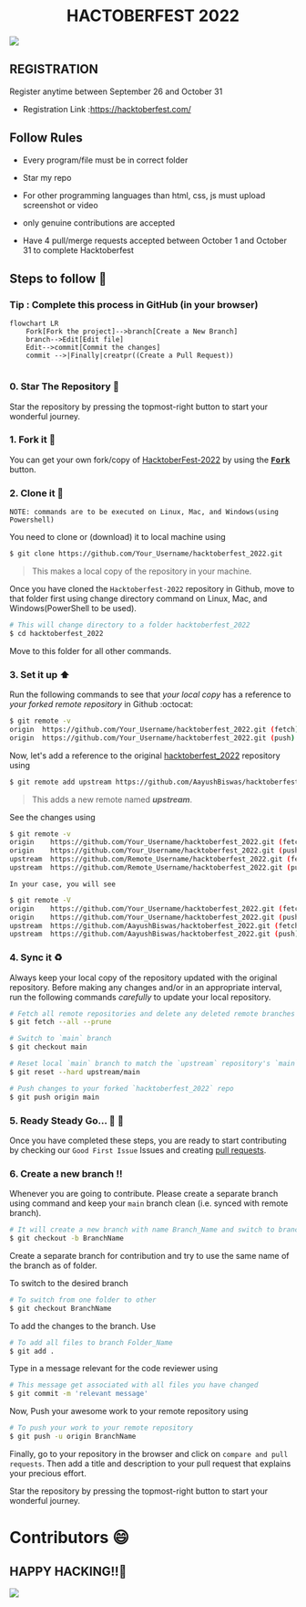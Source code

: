 <H1><center><B>HACTOBERFEST 2022</B> </center> </H1>

  <img src ='https://uno-website-assets.s3.amazonaws.com/wp-content/uploads/2022/09/28094927/Uno_HackFest22_Hero_V1-1200x463.jpg'>

 <H2>REGISTRATION</h2>

Register anytime between September 26 and October 31

  - Registration Link :https://hacktoberfest.com/ </h2>

  <h2> Follow Rules</h2>


  - Every program/file must be in correct folder</h3>

  - Star my repo </h3>
 
  - For other programming languages than html, css, js must upload screenshot or video </h3>

  - only genuine contributions are accepted</h3>

  - Have 4 pull/merge requests accepted between October 1 and October 31 to complete Hacktoberfest</h3>

## Steps to follow :scroll:

### Tip : Complete this process in GitHub (in your browser)

```mermaid
flowchart LR
    Fork[Fork the project]-->branch[Create a New Branch]
    branch-->Edit[Edit file]
    Edit-->commit[Commit the changes]
    commit -->|Finally|creatpr((Create a Pull Request))
    
 ```
 

### 0. Star The Repository :star2:

Star the repository by pressing the topmost-right button to start your wonderful journey.

### 1. Fork it :fork_and_knife:

You can get your own fork/copy of [HacktoberFest-2022](https://github.com/AayushBiswas/hacktoberfest_2022) by using the <a href="https://github.com/AayushBiswas/hacktoberfest_2022/new/master?readme=1#fork-destination-box"><kbd><b>Fork</b></kbd></a> button.


### 2. Clone it :busts_in_silhouette:

`NOTE: commands are to be executed on Linux, Mac, and Windows(using Powershell)`

You need to clone or (download) it to local machine using

```sh
$ git clone https://github.com/Your_Username/hacktoberfest_2022.git
```

> This makes a local copy of the repository in your machine.

Once you have cloned the `Hacktoberfest-2022` repository in Github, move to that folder first using change directory command on Linux, Mac, and Windows(PowerShell to be used).

```sh
# This will change directory to a folder hacktoberfest_2022
$ cd hacktoberfest_2022
```

Move to this folder for all other commands.

### 3. Set it up :arrow_up:

Run the following commands to see that *your local copy* has a reference to *your forked remote repository* in Github :octocat:

```sh
$ git remote -v
origin  https://github.com/Your_Username/hacktoberfest_2022.git (fetch)
origin  https://github.com/Your_Username/hacktoberfest_2022.git (push)
```

Now, let's add a reference to the original [hacktoberfest_2022](https://github.com/AayushBiswas/hacktoberfest_2022) repository using

```sh
$ git remote add upstream https://github.com/AayushBiswas/hacktoberfest_2022.git
```

> This adds a new remote named ***upstream***.

See the changes using

```sh
$ git remote -v
origin    https://github.com/Your_Username/hacktoberfest_2022.git (fetch)
origin    https://github.com/Your_Username/hacktoberfest_2022.git (push)
upstream  https://github.com/Remote_Username/hacktoberfest_2022.git (fetch)
upstream  https://github.com/Remote_Username/hacktoberfest_2022.git (push)
```
`In your case, you will see`
```sh
$ git remote -V
origin    https://github.com/Your_Username/hacktoberfest_2022.git (fetch)
origin    https://github.com/Your_Username/hacktoberfest_2022.git (push)
upstream  https://github.com/AayushBiswas/hacktoberfest_2022.git (fetch)
upstream  https://github.com/AayushBiswas/hacktoberfest_2022.git (push)
```

### 4. Sync it :recycle:

Always keep your local copy of the repository updated with the original repository.
Before making any changes and/or in an appropriate interval, run the following commands *carefully* to update your local repository.

```sh
# Fetch all remote repositories and delete any deleted remote branches
$ git fetch --all --prune

# Switch to `main` branch
$ git checkout main

# Reset local `main` branch to match the `upstream` repository's `main` branch
$ git reset --hard upstream/main

# Push changes to your forked `hacktoberfest_2022` repo
$ git push origin main
```

### 5. Ready Steady Go... :turtle: :rabbit2:

Once you have completed these steps, you are ready to start contributing by checking our `Good First Issue` Issues and creating [pull requests](https://github.com/AayushBiswas/hacktoberfest_2022/pulls).

### 6. Create a new branch :bangbang:

Whenever you are going to contribute. Please create a separate branch using command and keep your `main` branch clean (i.e. synced with remote branch).

```sh
# It will create a new branch with name Branch_Name and switch to branch Folder_Name
$ git checkout -b BranchName
```

Create a separate branch for contribution and try to use the same name of the branch as of folder.

To switch to the desired branch

```sh
# To switch from one folder to other
$ git checkout BranchName
```

To add the changes to the branch. Use

```sh
# To add all files to branch Folder_Name
$ git add .
```

Type in a message relevant for the code reviewer using

```sh
# This message get associated with all files you have changed
$ git commit -m 'relevant message'
```

Now, Push your awesome work to your remote repository using

```sh
# To push your work to your remote repository
$ git push -u origin BranchName
```

Finally, go to your repository in the browser and click on `compare and pull requests`.
Then add a title and description to your pull request that explains your precious effort.

 
 

Star the repository by pressing the topmost-right button to start your wonderful journey.


# Contributors 😄

## HAPPY HACKING!!🥳

 <a href="https://github.com/AayushBiswas/hacktoberfest_2022/graphs/contributors">

 <img src="https://contrib.rocks/image?repo=AayushBiswas/hacktoberfest_2022" />

</a>
